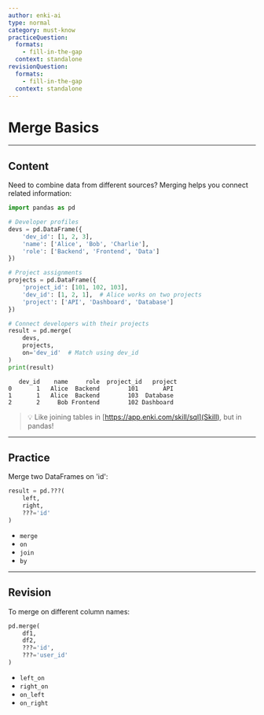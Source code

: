 ```yaml
---
author: enki-ai
type: normal
category: must-know
practiceQuestion:
  formats:
    - fill-in-the-gap
  context: standalone
revisionQuestion:
  formats:
    - fill-in-the-gap
  context: standalone
---
```


# Merge Basics

---

## Content

Need to combine data from different sources? Merging helps you connect related information:

```python
import pandas as pd

# Developer profiles
devs = pd.DataFrame({
    'dev_id': [1, 2, 3],
    'name': ['Alice', 'Bob', 'Charlie'],
    'role': ['Backend', 'Frontend', 'Data']
})

# Project assignments
projects = pd.DataFrame({
    'project_id': [101, 102, 103],
    'dev_id': [1, 2, 1],  # Alice works on two projects
    'project': ['API', 'Dashboard', 'Database']
})

# Connect developers with their projects
result = pd.merge(
    devs,
    projects,
    on='dev_id'  # Match using dev_id
)
print(result)
```
```
   dev_id    name     role  project_id   project
0       1   Alice  Backend        101       API
1       1   Alice  Backend        103  Database
2       2     Bob Frontend        102 Dashboard
```

> 💡 Like joining tables in [https://app.enki.com/skill/sql](Skill), but in pandas!

---

## Practice

Merge two DataFrames on 'id':

```python
result = pd.???(
    left,
    right,
    ???='id'
)
```

- `merge`
- `on`
- `join`
- `by`

---

## Revision

To merge on different column names:

```python
pd.merge(
    df1,
    df2,
    ???='id',
    ???='user_id'
)
```

- `left_on`
- `right_on`
- `on_left`
- `on_right` 